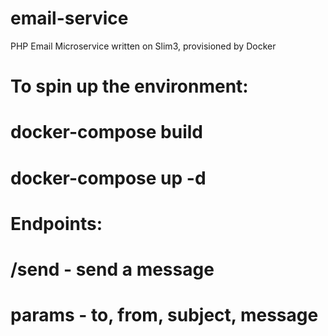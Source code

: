# email-service
PHP Email Microservice written on Slim3, provisioned by Docker

# To spin up the environment:
# docker-compose build
# docker-compose up -d

# Endpoints:
# /send - send a message
# params - to, from, subject, message
